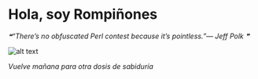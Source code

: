 # Hola, soy Rompiñones

<!--STARTS_HERE_QUOTE_README-->
<i>❝“There’s no obfuscated Perl contest because it’s pointless.”— Jeff Polk   ❞</i>
<!--ENDS_HERE_QUOTE_README-->

<!--START_SECTION:update_image-->
![alt text](https://raw.githubusercontent.com/focaalvarez/rompinones/main/.github/images/MVIMG_20211009_125338.jpg?raw=true)
<!--END_SECTION:update_image-->

*Vuelve mañana para otra dosis de sabiduría*
